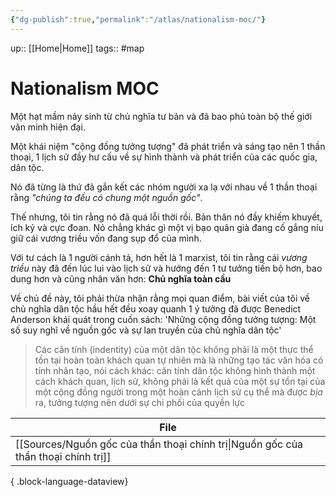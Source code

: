 ```yaml
---
{"dg-publish":true,"permalink":"/atlas/nationalism-moc/"}
---
```


up:: [[Home\|Home]]
tags:: #map 

# Nationalism MOC

Một hạt mầm nảy sinh từ chủ nghĩa tư bản và đã bao phủ toàn bộ thế giới văn minh hiện đại.

Một khái niệm "cộng đồng tưởng tượng" đã phát triển và sáng tạo nên 1 thần thoại, 1 lịch sử đầy hư cấu về sự hình thành và phát triển của các quốc gia, dân tộc.

Nó đã từng là thứ đã gắn kết các nhóm người xa lạ với nhau về 1 thần thoại rằng *"chúng ta đều có chung một nguồn gốc"*.

Thế nhưng, tôi tin rằng nó đã quá lỗi thời rồi. Bản thân nó đầy khiếm khuyết, ích kỷ và cực đoan. Nó chẳng khác gì một vị bạo quân già đang cố gắng níu giữ cái vương triều vốn đang sụp đổ của mình.

Với tư cách là 1 người cánh tả, hơn hết là 1 marxist, tôi tin rằng cái *vương triều* này đã đến lúc lui vào lịch sử và hướng đến 1 tư tưởng tiến bộ hơn, bao dung hơn và cũng nhân văn hơn: **Chủ nghĩa toàn cầu**

Về chủ đề này, tôi phải thừa nhận rằng mọi quan điểm, bài viết của tôi về chủ nghĩa dân tộc hầu hết đều xoay quanh 1 ý tưởng đã được Benedict Anderson khái quát trong cuốn sách: 'Những cộng đồng tưởng tượng: Một số suy nghĩ về nguồn gốc và sự lan truyền của chủ nghĩa dân tộc'

> Các căn tính (indentity) của một dân tộc không phải là một thực thể tồn tại hoàn toàn khách quan tự nhiên mà là những tạo tác văn hóa có tính nhân tạo, nói cách khác: căn tính dân tộc không hình thành một cách khách quan, lịch sử, không phải là kết quả của một sự tồn tại của một cộng đồng người trong một hoàn cảnh lịch sử cụ thể mà được *bịa* ra, tưởng tượng nên dưới sự chi phối của quyền lực



| File                                                                                  |
| ------------------------------------------------------------------------------------- |
| [[Sources/Nguồn gốc của thần thoại chính trị\|Nguồn gốc của thần thoại chính trị]] |

{ .block-language-dataview}
